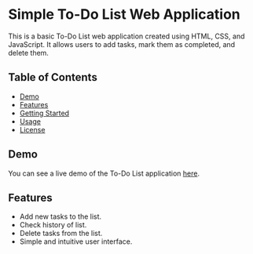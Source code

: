 # Simple To-Do List Web Application

This is a basic To-Do List web application created using HTML, CSS, and JavaScript. It allows users to add tasks, mark them as completed, and delete them.

## Table of Contents

- [Demo](#demo)
- [Features](#features)
- [Getting Started](#getting-started)
- [Usage](#usage)
- [License](#license)

## Demo

You can see a live demo of the To-Do List application [here](https://todolist-app-five-tau.vercel.app/).

## Features

- Add new tasks to the list.
- Check history of list.
- Delete tasks from the list.
- Simple and intuitive user interface.
